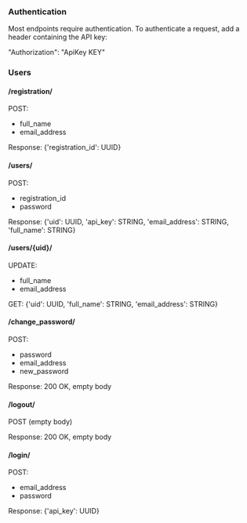 ### Authentication

Most endpoints require authentication. To authenticate a request, add a header containing the API key:

"Authorization": "ApiKey KEY"

### Users

#### /registration/

POST:
  - full_name
  - email_address
  
  Response: {'registration_id': UUID}

#### /users/

POST:
  - registration_id
  - password
  
  Response: {'uid': UUID,
             'api_key': STRING,
             'email_address': STRING,
             'full_name': STRING}

#### /users/{uid}/

UPDATE:
  - full_name
  - email_address

GET:
  {'uid': UUID,
   'full_name': STRING,
   'email_address': STRING}

#### /change_password/

POST:
  - password
  - email_address
  - new_password
  
  Response: 200 OK, empty body

#### /logout/

POST (empty body)

  Response: 200 OK, empty body
  
#### /login/

POST:
  - email_address
  - password
 
  Response: {'api_key': UUID}
